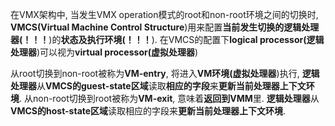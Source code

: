 在VMX架构中, 当发生VMX operation模式的root和non\-root环境之间的切换时, **VMCS(Virtual Machine Control Structure**)用来配置**当前发生切换的逻辑处理器(！！！**)的**状态及执行环境(！！！**). 在VMCS的配置下**logical processor(逻辑处理器**)可以视为**virtual processor(虚拟处理器**)

从root切换到non\-root被称为**VM\-entry**, 将进入**VM环境(虚拟处理器**)执行, **逻辑处理器**从**VMCS的guest\-state区域**读取**相应的字段**来**更新当前处理器上下文环境**. 从non\-root切换到root被称为**VM\-exit**, 意味着**返回到VMM**里. **逻辑处理器**从**VMCS的host\-state区域**读取相应的字段来**更新当前处理器上下文环境**.